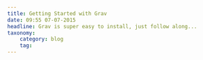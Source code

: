 ```yaml
---
title: Getting Started with Grav
date: 09:55 07-07-2015
headline: Grav is super easy to install, just follow along...
taxonomy:
    category: blog
    tag:
---
```

